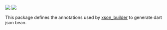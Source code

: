 ![](https://img.shields.io/badge/language-dart-orange.svg)
![](https://img.shields.io/badge/pub-v1.0.0-blue.svg)

This package defines the annotations used by [xson_builder](https://pub.dev/packages/xson_builder) to generate dart json bean.